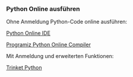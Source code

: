 ### Python Online ausführen

Ohne Anmeldung Python-Code online ausführen:

[Python Online IDE](https://www.onlineide.pro/playground/python)

[Programiz Python Online Compiler](https://www.programiz.com/python-programming/online-compiler/)

Mit Anmeldung und erweiterten Funktionen:

[Trinket Python](https://trinket.io/)



